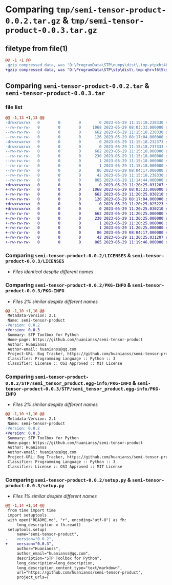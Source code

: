 # Comparing `tmp/semi-tensor-product-0.0.2.tar.gz` & `tmp/semi-tensor-product-0.0.3.tar.gz`

## filetype from file(1)

```diff
@@ -1 +1 @@
-gzip compressed data, was "D:\ProgramData\STP\numpy\dist\.tmp-ytpxht46\semi-tensor-product-0.0.2.tar", last modified: Mon May 29 11:15:18 2023, max compression
+gzip compressed data, was "D:\ProgramData\STP\stp\dist\.tmp-qhrvf6t5\semi-tensor-product-0.0.3.tar", last modified: Mon May 29 11:20:25 2023, max compression
```

## Comparing `semi-tensor-product-0.0.2.tar` & `semi-tensor-product-0.0.3.tar`

### file list

```diff
@@ -1,13 +1,13 @@
-drwxrwxrwx   0        0        0        0 2023-05-29 11:15:18.238330 semi-tensor-product-0.0.2/
--rw-rw-rw-   0        0        0     1068 2023-05-29 08:03:33.000000 semi-tensor-product-0.0.2/LICENSES
--rw-rw-rw-   0        0        0      662 2023-05-29 11:15:18.238330 semi-tensor-product-0.0.2/PKG-INFO
--rw-rw-rw-   0        0        0      126 2023-05-29 08:17:04.000000 semi-tensor-product-0.0.2/README.md
-drwxrwxrwx   0        0        0        0 2023-05-29 11:15:18.232373 semi-tensor-product-0.0.2/STP/
-drwxrwxrwx   0        0        0        0 2023-05-29 11:15:18.237333 semi-tensor-product-0.0.2/STP/semi_tensor_product.egg-info/
--rw-rw-rw-   0        0        0      662 2023-05-29 11:15:18.000000 semi-tensor-product-0.0.2/STP/semi_tensor_product.egg-info/PKG-INFO
--rw-rw-rw-   0        0        0      230 2023-05-29 11:15:18.000000 semi-tensor-product-0.0.2/STP/semi_tensor_product.egg-info/SOURCES.txt
--rw-rw-rw-   0        0        0        1 2023-05-29 11:15:18.000000 semi-tensor-product-0.0.2/STP/semi_tensor_product.egg-info/dependency_links.txt
--rw-rw-rw-   0        0        0        1 2023-05-29 11:15:18.000000 semi-tensor-product-0.0.2/STP/semi_tensor_product.egg-info/top_level.txt
--rw-rw-rw-   0        0        0       86 2023-05-29 08:04:17.000000 semi-tensor-product-0.0.2/pyproject.toml
--rw-rw-rw-   0        0        0       42 2023-05-29 11:15:18.238330 semi-tensor-product-0.0.2/setup.cfg
--rw-rw-rw-   0        0        0      865 2023-05-29 11:14:44.000000 semi-tensor-product-0.0.2/setup.py
+drwxrwxrwx   0        0        0        0 2023-05-29 11:20:25.031207 semi-tensor-product-0.0.3/
+-rw-rw-rw-   0        0        0     1068 2023-05-29 08:03:33.000000 semi-tensor-product-0.0.3/LICENSES
+-rw-rw-rw-   0        0        0      662 2023-05-29 11:20:25.030210 semi-tensor-product-0.0.3/PKG-INFO
+-rw-rw-rw-   0        0        0      126 2023-05-29 08:17:04.000000 semi-tensor-product-0.0.3/README.md
+drwxrwxrwx   0        0        0        0 2023-05-29 11:20:25.025223 semi-tensor-product-0.0.3/STP/
+drwxrwxrwx   0        0        0        0 2023-05-29 11:20:25.030210 semi-tensor-product-0.0.3/STP/semi_tensor_product.egg-info/
+-rw-rw-rw-   0        0        0      662 2023-05-29 11:20:25.000000 semi-tensor-product-0.0.3/STP/semi_tensor_product.egg-info/PKG-INFO
+-rw-rw-rw-   0        0        0      230 2023-05-29 11:20:25.000000 semi-tensor-product-0.0.3/STP/semi_tensor_product.egg-info/SOURCES.txt
+-rw-rw-rw-   0        0        0        1 2023-05-29 11:20:25.000000 semi-tensor-product-0.0.3/STP/semi_tensor_product.egg-info/dependency_links.txt
+-rw-rw-rw-   0        0        0        1 2023-05-29 11:20:25.000000 semi-tensor-product-0.0.3/STP/semi_tensor_product.egg-info/top_level.txt
+-rw-rw-rw-   0        0        0       86 2023-05-29 08:04:17.000000 semi-tensor-product-0.0.3/pyproject.toml
+-rw-rw-rw-   0        0        0       42 2023-05-29 11:20:25.031207 semi-tensor-product-0.0.3/setup.cfg
+-rw-rw-rw-   0        0        0      865 2023-05-29 11:19:46.000000 semi-tensor-product-0.0.3/setup.py
```

### Comparing `semi-tensor-product-0.0.2/LICENSES` & `semi-tensor-product-0.0.3/LICENSES`

 * *Files identical despite different names*

### Comparing `semi-tensor-product-0.0.2/PKG-INFO` & `semi-tensor-product-0.0.3/PKG-INFO`

 * *Files 2% similar despite different names*

```diff
@@ -1,10 +1,10 @@
 Metadata-Version: 2.1
 Name: semi-tensor-product
-Version: 0.0.2
+Version: 0.0.3
 Summary: STP Toolbox for Python
 Home-page: https://github.com/huanianss/semi-tensor-product
 Author: Huanianss
 Author-email: huanianss@qq.com
 Project-URL: Bug Tracker, https://github.com/huanianss/semi-tensor-product/issues
 Classifier: Programming Language :: Python :: 3
 Classifier: License :: OSI Approved :: MIT License
```

### Comparing `semi-tensor-product-0.0.2/STP/semi_tensor_product.egg-info/PKG-INFO` & `semi-tensor-product-0.0.3/STP/semi_tensor_product.egg-info/PKG-INFO`

 * *Files 2% similar despite different names*

```diff
@@ -1,10 +1,10 @@
 Metadata-Version: 2.1
 Name: semi-tensor-product
-Version: 0.0.2
+Version: 0.0.3
 Summary: STP Toolbox for Python
 Home-page: https://github.com/huanianss/semi-tensor-product
 Author: Huanianss
 Author-email: huanianss@qq.com
 Project-URL: Bug Tracker, https://github.com/huanianss/semi-tensor-product/issues
 Classifier: Programming Language :: Python :: 3
 Classifier: License :: OSI Approved :: MIT License
```

### Comparing `semi-tensor-product-0.0.2/setup.py` & `semi-tensor-product-0.0.3/setup.py`

 * *Files 1% similar despite different names*

```diff
@@ -1,14 +1,14 @@
 from time import time
 import setuptools
 with open("README.md", "r", encoding="utf-8") as fh:
     long_description = fh.read()
 setuptools.setup(
     name="semi-tensor-product",
-    version="0.0.2",
+    version="0.0.3",
     author="Huanianss",
     author_email="huanianss@qq.com",
     description="STP Toolbox for Python",
     long_description=long_description,
     long_description_content_type="text/markdown",
     url="https://github.com/huanianss/semi-tensor-product",
     project_urls={
```

